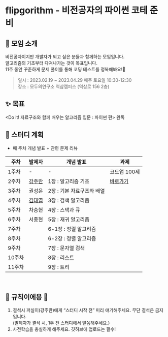 # flipgorithm - 비전공자의 파이썬 코테 준비

## 💬 모임 소개
비전공자이지만 개발자가 되고 싶은 분들과 함께하는 모임입니다.
<br>알고리즘의 기초부터 다져나가는 것이 목표입니다.
<br>11주 동안 꾸준하게 문제 풀이를 통해 코딩 테스트를 정복해봐요!👊
<br>
> 일시 : 2023.02.19 ~ 2023.04.29 매주 토요일 10:30-12:30
> <br>장소 : 모두의연구소 역삼캠퍼스 (역삼로 156 2층)

## ✨ 목표
<Do it! 자료구조와 함께 배우는 알고리즘 입문 : 파이썬 편> 완독
<br>

## 🤝 스터디 계획
- 매 주차 개념 발표 + 관련 문제 리뷰

| 주차 | 발제자 | 개념 발표 | 과제 |
| --- | --- | --- | --- |
| 1주차 | - | - | 코드업 100제 |
| 2주차 | [강주란](https://github.com/Jurannn) | 1장 : 알고리즘 기초 |[바로가기](https://github.com/Jurannn/flipgorithm/blob/main/02/Readme.md#%EA%B3%BC%EC%A0%9C---math-%EC%88%98%ED%95%99)  |
| 3주차 | 권성은 | 2장 : 기본 자료구조와 배열 |  |
| 4주차 | [김대엽](https://github.com/kimdaeyeobbb) | 3장 : 검색 알고리즘 |  |
| 5주차 | 차승현 | 4장 : 스택과 큐 |  |
| 6주차 | 서종현 | 5장 : 재귀 알고리즘 |  |
| 7주차 |  | 6-1장 : 정렬 알고리즘|  |
| 8주차 |  | 6-2장 : 정렬 알고리즘 |  |
| 9주차 |  | 7장 : 문자열 검색 |  |
| 10주차 |  | 8장 : 리스트 |  |
| 11주차 |  | 9장 : 트리 |  |

<br>

## 🐲 규칙이에용 🐲

1. 결석시 퍼실이(강주란)에게 “스터디 시작 전” 미리 얘기해주세요. 무단 결석은 금지입니다. <br> (발제자가 결석 시, 1주 전 스터디에서 말씀해주세요.)
2. 사전학습을 충실하게 해주세요. 깃허브에 업로드는 필수!
